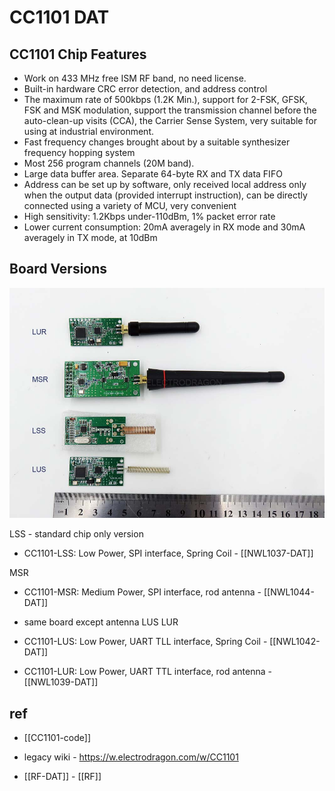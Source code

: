 

# CC1101 DAT

## CC1101 Chip Features 
- Work on 433 MHz free ISM RF band, no need license.
- Built-in hardware CRC error detection, and address control
- The maximum rate of 500kbps (1.2K Min.), support for 2-FSK, GFSK, FSK and MSK modulation, support the transmission channel before the auto-clean-up visits (CCA), the Carrier Sense System, very suitable for using at industrial environment.
- Fast frequency changes brought about by a suitable synthesizer frequency hopping system
- Most 256 program channels (20M band).
- Large data buffer area. Separate 64-byte RX and TX data FIFO
- Address can be set up by software, only received local address only when the output data (provided interrupt instruction), can be directly connected using a variety of MCU, very convenient
- High sensitivity: 1.2Kbps under-110dBm, 1% packet error rate
- Lower current consumption: 20mA averagely in RX mode and 30mA averagely in TX mode, at 10dBm

## Board Versions 
![](36-52-17-29-01-2023.png)

LSS - standard chip only version 
- CC1101-LSS: Low Power, SPI interface, Spring Coil - [[NWL1037-DAT]]

MSR
- CC1101-MSR: Medium Power, SPI interface, rod antenna - [[NWL1044-DAT]]


- same board except antenna LUS LUR 
- CC1101-LUS: Low Power, UART TLL interface, Spring Coil - [[NWL1042-DAT]]
- CC1101-LUR: Low Power, UART TTL interface, rod antenna - [[NWL1039-DAT]]
  





## ref 

- [[CC1101-code]]

-  legacy wiki - https://w.electrodragon.com/w/CC1101

- [[RF-DAT]] - [[RF]]